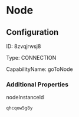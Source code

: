# Node
## Configuration
ID:  8zvqjrwsj8

Type: CONNECTION 

CapabilityName: goToNode






### Additional Properties
nodeInstanceId
```string 
qhcqow5g8y
```




